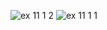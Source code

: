 ![ex 11 1 2](https://github.com/65030034/03376836-OOP-2566-Lab-11/assets/144875017/eabdb248-adbd-4751-942e-c9a186d029c9)
![ex 11 1 1](https://github.com/65030034/03376836-OOP-2566-Lab-11/assets/144875017/80f9aa2a-0a91-4e98-bada-2a6db37902a5)
